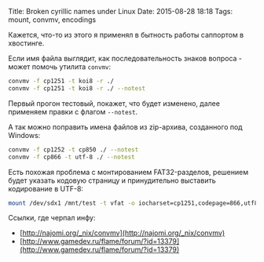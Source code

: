 Title: Broken cyrillic names under Linux
Date: 2015-08-28 18:18
Tags: mount, convmv, encodings

Кажется, что-то из этого я применял в бытность работы саппортом в хвостинге.

Если имя файла выглядит, как последовательность знаков вопроса - может помочь утилита `convmv`:

```bash
convmv -f cp1251 -t koi8 -r ./
convmv -f cp1251 -t koi8 -r ./ --notest
```

Первый прогон тестовый, покажет, что будет изменено, далее применяем правки с флагом `--notest`.

А так можно поправить имена файлов из zip-архива, созданного под Windows:

```bash
convmv -f cp1252 -t cp850 ./ --notest
convmv -f cp866 -t utf-8 ./ --notest
```

Есть похожая проблема с монтированием FAT32-разделов, решением будет указать кодовую страницу и принудительно выставить кодирование в UTF-8:

```bash
mount /dev/sdx1 /mnt/test -t vfat -o iocharset=cp1251,codepage=866,utf8=true
```

Ссылки, где черпал инфу:

- [http://najomi.org/_nix/convmv](http://najomi.org/_nix/convmv)
- [http://www.gamedev.ru/flame/forum/?id=13379](http://www.gamedev.ru/flame/forum/?id=13379)
